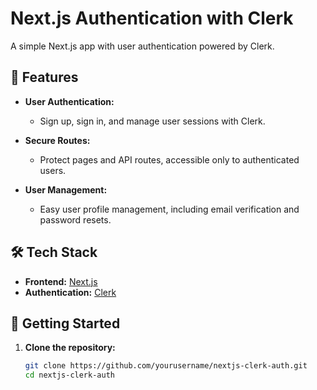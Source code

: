 # Next.js Authentication with Clerk

A simple Next.js app with user authentication powered by Clerk.

## 🚀 Features

- **User Authentication:** 
  - Sign up, sign in, and manage user sessions with Clerk.
  
- **Secure Routes:** 
  - Protect pages and API routes, accessible only to authenticated users.

- **User Management:** 
  - Easy user profile management, including email verification and password resets.

## 🛠️ Tech Stack

- **Frontend:** [Next.js](https://nextjs.org/)
- **Authentication:** [Clerk](https://clerk.dev/)

## 📄 Getting Started

1. **Clone the repository:**

   ```bash
   git clone https://github.com/yourusername/nextjs-clerk-auth.git
   cd nextjs-clerk-auth
